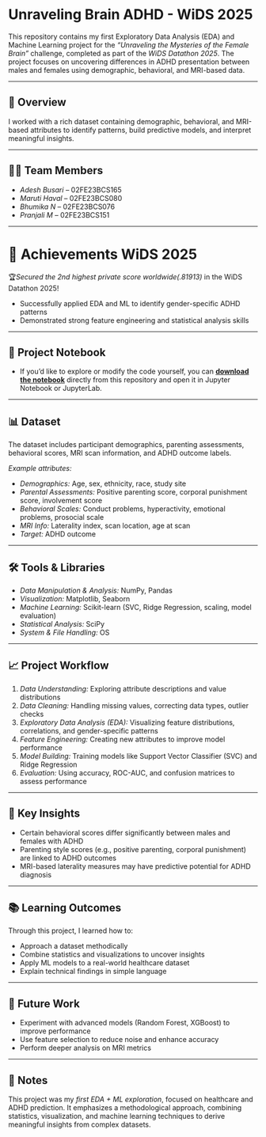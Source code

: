 # Unraveling Brain ADHD - WiDS 2025

This repository contains my first Exploratory Data Analysis (EDA) and Machine Learning project for the *“Unraveling the Mysteries of the Female Brain”* challenge, completed as part of the *WiDS Datathon 2025*. The project focuses on uncovering differences in ADHD presentation between males and females using demographic, behavioral, and MRI-based data.

---

## 📌 Overview

I worked with a rich dataset containing demographic, behavioral, and MRI-based attributes to identify patterns, build predictive models, and interpret meaningful insights.

---

## 🧑‍💻 Team Members

- *Adesh Busari* – 02FE23BCS165  
- *Maruti Haval* – 02FE23BCS080  
- *Bhumika N* – 02FE23BCS076  
- *Pranjali M* – 02FE23BCS151  

---
# 🏅 Achievements WiDS 2025

🏆*Secured the 2nd highest private score worldwide(.81913)* in the WiDS Datathon 2025!
- Successfully applied EDA and ML to identify gender-specific ADHD patterns
- Demonstrated strong feature engineering and statistical analysis skills
---
## 📄 Project Notebook
- If you’d like to explore or modify the code yourself, you can [**download the notebook**](WIDS_final_project1.ipynb) directly from this repository and open it in Jupyter Notebook or JupyterLab.
---
## 📊 Dataset

The dataset includes participant demographics, parenting assessments, behavioral scores, MRI scan information, and ADHD outcome labels.

*Example attributes:*

- *Demographics:* Age, sex, ethnicity, race, study site  
- *Parental Assessments:* Positive parenting score, corporal punishment score, involvement score  
- *Behavioral Scales:* Conduct problems, hyperactivity, emotional problems, prosocial scale  
- *MRI Info:* Laterality index, scan location, age at scan  
- *Target:* ADHD outcome

---

## 🛠 Tools & Libraries

- *Data Manipulation & Analysis:* NumPy, Pandas  
- *Visualization:* Matplotlib, Seaborn  
- *Machine Learning:* Scikit-learn (SVC, Ridge Regression, scaling, model evaluation)  
- *Statistical Analysis:* SciPy  
- *System & File Handling:* OS

---

## 📈 Project Workflow

1. *Data Understanding:* Exploring attribute descriptions and value distributions  
2. *Data Cleaning:* Handling missing values, correcting data types, outlier checks  
3. *Exploratory Data Analysis (EDA):* Visualizing feature distributions, correlations, and gender-specific patterns  
4. *Feature Engineering:* Creating new attributes to improve model performance  
5. *Model Building:* Training models like Support Vector Classifier (SVC) and Ridge Regression  
6. *Evaluation:* Using accuracy, ROC-AUC, and confusion matrices to assess performance  

---

## 🎯 Key Insights

- Certain behavioral scores differ significantly between males and females with ADHD  
- Parenting style scores (e.g., positive parenting, corporal punishment) are linked to ADHD outcomes  
- MRI-based laterality measures may have predictive potential for ADHD diagnosis  

---

## 📚 Learning Outcomes

Through this project, I learned how to:

- Approach a dataset methodically  
- Combine statistics and visualizations to uncover insights  
- Apply ML models to a real-world healthcare dataset  
- Explain technical findings in simple language  

---


## 🚀 Future Work

- Experiment with advanced models (Random Forest, XGBoost) to improve performance  
- Use feature selection to reduce noise and enhance accuracy  
- Perform deeper analysis on MRI metrics  

---

## 📌 Notes

This project was my *first EDA + ML exploration*, focused on healthcare and ADHD prediction. It emphasizes a methodological approach, combining statistics, visualization, and machine learning techniques to derive meaningful insights from complex datasets.
